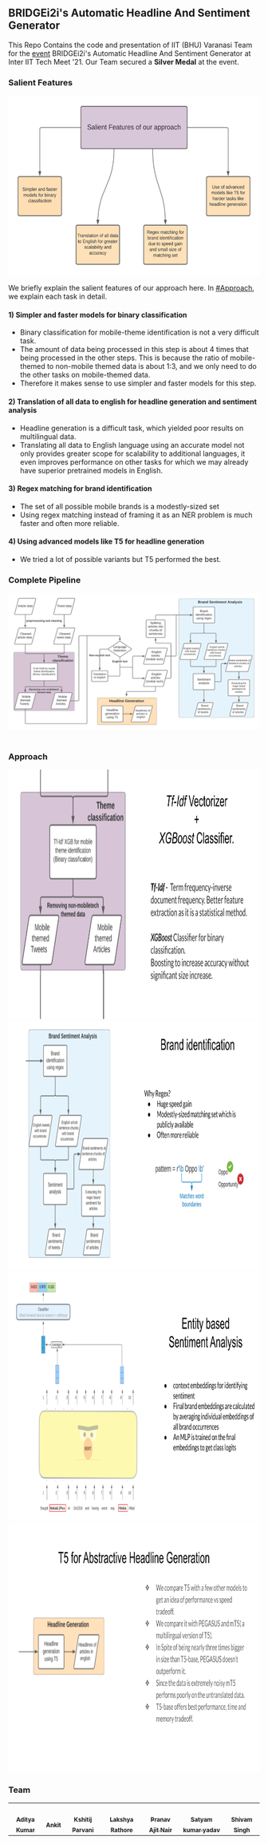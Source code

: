 ## BRIDGEi2i's Automatic Headline And Sentiment Generator

This Repo Contains the code and presentation of IIT (BHU) Varanasi Team for the [event](bridgei2i-PS.pdf) BRIDGEi2i's Automatic Headline And Sentiment Generator at Inter IIT Tech Meet '21. Our Team secured a **Silver Medal** at the event.  

### Salient Features

<p align="center">
<img width=600 height=360 style="background-color:White;" alt="salient features" src="media/salient_features.png">
</p>

We briefly explain the salient features of our approach here. In [#Approach](#approach), we explain each task in detail.  

#### 1) Simpler and faster models for binary classification

- Binary classification for mobile-theme identification is not a very difficult task.
- The amount of data being processed in this step is about 4 times that being processed in the other steps. This is because the ratio of mobile-themed to non-mobile themed data is about 1:3, and we only need to do the other tasks on mobile-themed data. 
- Therefore it makes sense to use simpler and faster models for this step.

#### 2) Translation of all data to english for headline generation and sentiment analysis

- Headline generation is a difficult task, which yielded poor results on multilingual data.
- Translating all data to English language using an accurate model not only provides greater scope for scalability to additional languages, it even improves performance on other tasks for which we may already have superior pretrained models in English.

#### 3) Regex matching for brand identification

- The set of all possible mobile brands is a modestly-sized set
- Using regex matching instead of framing it as an NER problem is much faster and often more reliable.

#### 4) Using advanced models like T5 for headline generation

- We tried a lot of possible variants but T5 performed the best.

### Complete Pipeline

<img src="media/flowchart.png" style="background-color:White;" alt="workflow">
<br>
<br>

### Approach

<p align="center">
<img width=900 height=500 src="media/binary_classification.png" style="background-color:White;" alt="workflow">
<img width=900 height=500 src="media/brand_identification.png"  style="background-color:White;" alt="workflow">
<img width=900 height=500 src="media/sentiment_analysis.png"    style="background-color:White;" alt="workflow">
<img width=900 height=500 src="media/headline_generation.png"   style="background-color:White;" alt="workflow">
</p>

### **Team**

<table>
   <td align="center">
      <a href="https://github.com/arch-raven">
        <img src="https://avatars.githubusercontent.com/u/55887731?v=4" width="100px;" alt=""/>
         <br />
         <sub>
            <b>Aditya Kumar</b>
         </sub>
      </a>
      <br />
   </td>
   <td align="center">
      <a href="https://github.com/ankitdipto">
         <img src="https://avatars.githubusercontent.com/u/51147966?v=4" width="100px;" alt=""/>
         <br />
         <sub>
            <b>Ankit</b>
         </sub>
      </a>
      <br />
   </td>
   <td align="center">
      <a href="https://github.com/P-Kshitij">
         <img src="https://avatars.githubusercontent.com/u/44468674?v=4" width="100px;" alt=""/>
         <br />
         <sub>
            <b>Kshitij Parvani</b>
         </sub>
      </a>
      <br />
   </td>
   <td align="center">
      <a href="https://github.com/Noct068">
         <img src="https://avatars.githubusercontent.com/u/57180946?v=4" width="100px;" alt=""/>
         <br />
         <sub>
            <b>Lakshya Rathore</b>
         </sub>
      </a>
      <br />
   </td>
   <td align="center">
      <a href="https://github.com/pranavajitnair">
         <img src="https://avatars.githubusercontent.com/u/50518113?v=4" width="100px;" alt=""/>
         <br />
         <sub>
            <b>Pranav Ajit Nair</b>
         </sub>
      </a>
      <br />
   </td>
   <td align="center">
      <a href="https://github.com/Satyam-kumar-yadav">
         <img src="https://avatars.githubusercontent.com/u/57104915?v=4" width="100px;" alt=""/>
         <br />
         <sub>
            <b>Satyam kumar yadav</b>
         </sub>
      </a>
      <br />
   </td>
   <td align="center">
      <a href="https://github.com/theAssassin28">
         <img src="https://avatars.githubusercontent.com/u/67590280?v=4" width="100px;" alt=""/>
         <br />
         <sub>
            <b>Shivam Singh</b>
      </a>
      <br />
   </td>
</table>
